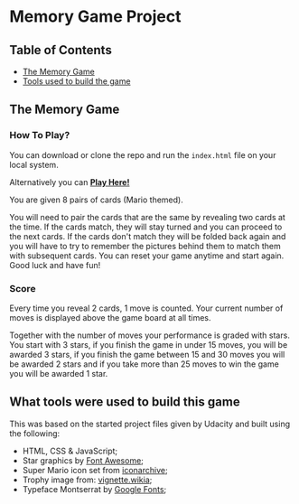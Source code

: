 # Memory Game Project

## Table of Contents

* [The Memory Game](#thememorygame)
* [Tools used to build the game](#tools)


## <a name="thememorygame"></a>The Memory Game

### How To Play?

You can download or clone the repo and run the `index.html` file on your local system.

Alternatively you can **[Play Here!](https://TsiouGR.github.io/memory-game/)**

You are given 8 pairs of cards (Mario themed).

You will need to pair the cards that are the same by revealing two cards at the time. If the cards match, they will stay turned and you can proceed to the next cards. If the cards don't match they will be folded back again and you will have to try to remember the pictures behind them to match them with subsequent cards.
You can reset your game anytime and start again.
Good luck and have fun!

### Score

Every time you reveal 2 cards, 1 move is counted. Your current number of moves is displayed above the game board at all times.

Together with the number of moves your performance is graded with stars. You start with 3 stars, if you finish the game in under 15 moves, you will be awarded 3 stars, if you finish the game between 15 and 30 moves you will be awarded 2 stars and if you take more than 25 moves to win the game you will be awarded 1 star.

## <a name="tools"></a>What tools were used to build this game

This was based on the started project files given by Udacity and built using the following:

  * HTML, CSS & JavaScript;
  * Star graphics by [Font Awesome](https://fontawesome.com/);
  * Super Mario icon set from [iconarchive](http://www.iconarchive.com/show/super-mario-icons-by-ph03nyx.1.html);
  * Trophy image from: [vignette.wikia](vignette.wikia.nocookie.net);
  * Typeface Montserrat by [Google Fonts](https://fonts.google.com);
